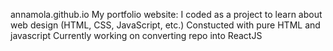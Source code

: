 annamola.github.io
My portfolio website: I coded as a project to learn about web design (HTML, CSS, JavaScript, etc.)
Constucted with pure HTML and javascript
Currently working on converting repo into ReactJS
